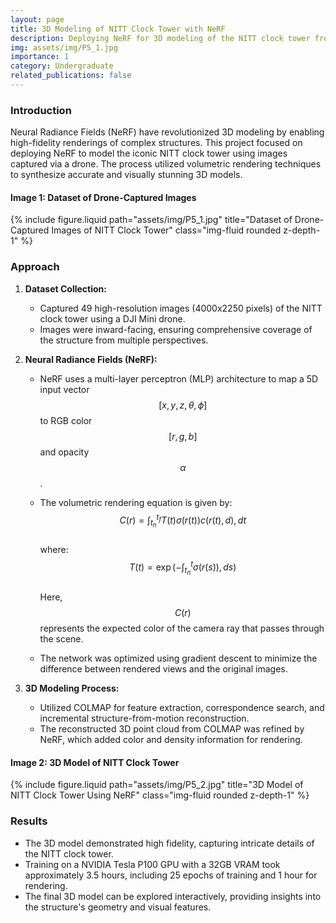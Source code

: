 ```yaml
---
layout: page
title: 3D Modeling of NITT Clock Tower with NeRF
description: Deploying NeRF for 3D modeling of the NITT clock tower from drone-captured images.
img: assets/img/P5_1.jpg
importance: 1
category: Undergraduate
related_publications: false
---
```


### Introduction
Neural Radiance Fields (NeRF) have revolutionized 3D modeling by enabling high-fidelity renderings of complex structures. This project focused on deploying NeRF to model the iconic NITT clock tower using images captured via a drone. The process utilized volumetric rendering techniques to synthesize accurate and visually stunning 3D models.

#### Image 1: Dataset of Drone-Captured Images
<div class="text-center">
    {% include figure.liquid path="assets/img/P5_1.jpg" title="Dataset of Drone-Captured Images of NITT Clock Tower" class="img-fluid rounded z-depth-1" %}
</div>

### Approach
1. **Dataset Collection:**
   - Captured 49 high-resolution images (4000x2250 pixels) of the NITT clock tower using a DJI Mini drone.
   - Images were inward-facing, ensuring comprehensive coverage of the structure from multiple perspectives.

2. **Neural Radiance Fields (NeRF):**
   - NeRF uses a multi-layer perceptron (MLP) architecture to map a 5D input vector $$[x, y, z, \theta, \phi]$$ to RGB color $$[r, g, b]$$ and opacity $$\alpha$$.
   - The volumetric rendering equation is given by: <br />
     $$ C(r) = \int_{t_n}^{t_f} T(t) \sigma(r(t)) c(r(t), d) , dt $$ <br />
     where: $$ T(t) = \exp\left(-\int_{t_n}^{t} \sigma(r(s)) , ds\right) $$ <br />
     Here, $$C(r)$$ represents the expected color of the camera ray that passes through the scene.

   - The network was optimized using gradient descent to minimize the difference between rendered views and the original images.

3. **3D Modeling Process:**
   - Utilized COLMAP for feature extraction, correspondence search, and incremental structure-from-motion reconstruction.
   - The reconstructed 3D point cloud from COLMAP was refined by NeRF, which added color and density information for rendering.

#### Image 2: 3D Model of NITT Clock Tower
<div class="text-center">
    {% include figure.liquid path="assets/img/P5_2.jpg" title="3D Model of NITT Clock Tower Using NeRF" class="img-fluid rounded z-depth-1" %}
</div>

### Results
- The 3D model demonstrated high fidelity, capturing intricate details of the NITT clock tower.
- Training on a NVIDIA Tesla P100 GPU with a 32GB VRAM took approximately 3.5 hours, including 25 epochs of training and 1 hour for rendering.
- The final 3D model can be explored interactively, providing insights into the structure's geometry and visual features.


